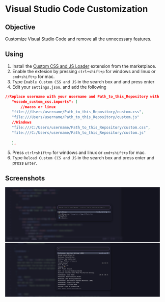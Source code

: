 # Visual Studio Code Customization

## Objective
Customize Visual Studio Code and remove all the unnecessary features.

## Using
1. Install the  [Custom CSS and JS Loader](https://marketplace.visualstudio.com/items?itemName=be5invis.vscode-custom-css) extension from the marketplace.
2. Enable the extesion by pressing `ctrl+shift+p` for windows and linux or `cmd+shift+p` for mac.
3. Type `Enable Custom CSS and JS` in the search box and and press enter
4. Edit your `settings.json`. and add the following

 ```json
//Replace username with your username and Path_to_this_Repository with the path of this repository.
    "vscode_custom_css.imports": [
        //macos or linux
    "file:///Users/username/Path_to_this_Repository/custom.css",
    "file:///Users/username/Path_to_this_Repository/custom.js"
    //Windows
    "file:///C:/Users/username/Path_to_this_Repository/custom.css",
    "file:///C:/Users/username/Path_to_this_Repository/custom.js"

    ],
```
5. Press `ctrl+shift+p` for windows and linux or `cmd+shift+p` for mac.
6. Type `Reload Custom CCS and JS` in the search box and press enter and press `Enter`.

## Screenshots
![Ctrl/CMD+p](assets/cmd_p.png)
![Ctrl/CMD+Shft+P](assets/cmd_shift_p.png)

